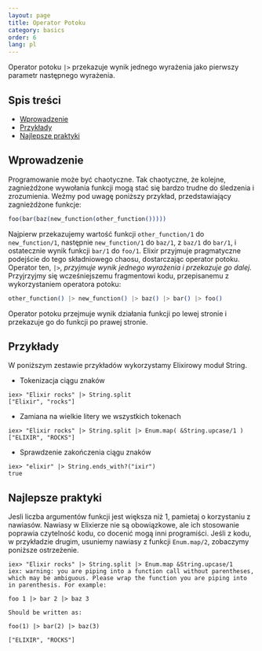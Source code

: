 ```yaml
---
layout: page
title: Operator Potoku
category: basics
order: 6 
lang: pl
---
```


Operator potoku `|>` przekazuje wynik jednego wyrażenia jako pierwszy parametr następnego wyrażenia.

## Spis treści

- [Wprowadzenie](#wprowadzenie)
- [Przykłady](#przyklady)
- [Najlepsze praktyki](#najlepsze-praktyki)

## Wprowadzenie

Programowanie może być chaotyczne. Tak chaotyczne, że kolejne, zagnieżdżone wywołania funkcji mogą stać się bardzo trudne do śledzenia i zrozumienia. Weźmy pod uwagę poniższy przykład, przedstawiający zagnieżdżone funkcje:

```elixir
foo(bar(baz(new_function(other_function()))))
```

Najpierw przekazujemy wartość funkcji `other_function/1` do `new_function/1`, następnie `new_function/1` do `baz/1`, z `baz/1` do `bar/1`, i ostatecznie wynik funkcji `bar/1` do `foo/1`. Elixir przyjmuje pragmatyczne podejście do tego składniowego chaosu, dostarczając operator potoku. Operator ten, `|>`, *przyjmuje wynik jednego wyrażenia i przekazuje go dalej*. Przyjrzyjmy się wcześniejszemu fragmentowi kodu, przepisanemu z wykorzystaniem operatora potoku:

```elixir
other_function() |> new_function() |> baz() |> bar() |> foo()
```

Operator potoku przejmuje wynik działania funkcji po lewej stronie i przekazuje go do funkcji po prawej stronie.

## Przykłady

W poniższym zestawie przykładów wykorzystamy Elixirowy moduł String.

- Tokenizacja ciągu znaków

```shell
iex> "Elixir rocks" |> String.split
["Elixir", "rocks"]
```

- Zamiana na wielkie litery we wszystkich tokenach

```shell
iex> "Elixir rocks" |> String.split |> Enum.map( &String.upcase/1 )
["ELIXIR", "ROCKS"]
```

- Sprawdzenie zakończenia ciągu znaków

```shell
iex> "elixir" |> String.ends_with?("ixir")
true
```

## Najlepsze praktyki 

Jesli liczba argumentów funkcji jest większa niż 1, pamietaj o korzystaniu z nawiasów. Nawiasy w Elixierze nie są obowiązkowe, ale ich stosowanie poprawia czytelność kodu, co docenić mogą inni programiści. Jeśli z kodu, w przykładzie drugim, usuniemy nawiasy z funkcji `Enum.map/2`, zobaczymy poniższe ostrzeżenie.

```shell
iex> "Elixir rocks" |> String.split |> Enum.map &String.upcase/1
iex: warning: you are piping into a function call without parentheses, which may be ambiguous. Please wrap the function you are piping into in parenthesis. For example:

foo 1 |> bar 2 |> baz 3

Should be written as:

foo(1) |> bar(2) |> baz(3)

["ELIXIR", "ROCKS"]
```


